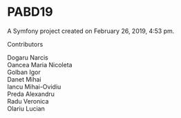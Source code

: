 PABD19
======

A Symfony project created on February 26, 2019, 4:53 pm.

Contributors

Dogaru Narcis  
Oancea Maria Nicoleta  
Golban Igor  
Danet Mihai  
Iancu Mihai-Ovidiu  
Preda Alexandru  
Radu Veronica  
Olariu Lucian
